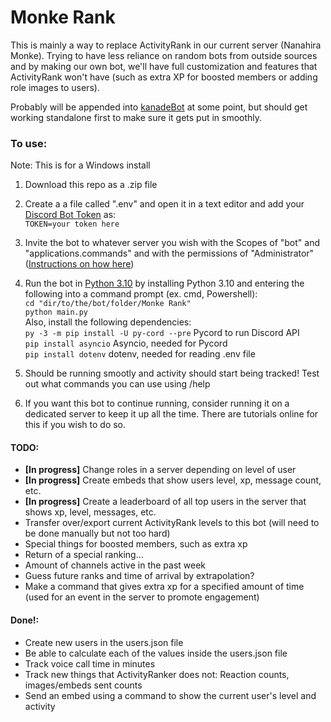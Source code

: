 # **Monke Rank**

This is mainly a way to replace ActivityRank in our current server (Nanahira Monke). Trying to have less reliance on random bots from outside sources and by making our own bot, we'll have full customization and features that ActivityRank won't have (such as extra XP for boosted members or adding role images to users).

Probably will be appended into [kanadeBot](https://github.com/LEOIIDX/kanadeBot) at some point, but should get working standalone first to make sure it gets put in smoothly.

### **To use:**
Note: This is for a Windows install
1. Download this repo as a .zip file
2. Create a a file called ".env" and open it in a text editor and add your [Discord Bot Token](https://www.writebots.com/discord-bot-token/) as:</br>
`TOKEN=your token here`</br>
3. Invite the bot to whatever server you wish with the Scopes of "bot" and "applications.commands" and with the permissions of "Administrator" ([Instructions on how here](https://discordpy.readthedocs.io/en/stable/discord.html))
4. Run the bot in [Python 3.10](https://www.python.org/downloads/) by installing Python 3.10 and entering the following into a command prompt (ex. cmd, Powershell):</br>
`cd "dir/to/the/bot/folder/Monke Rank"`</br>
`python main.py`</br>
Also, install the following dependencies:</br>
`py -3 -m pip install -U py-cord --pre` Pycord to run Discord API</br>
`pip install asyncio` Asyncio, needed for Pycord</br>
`pip install dotenv` dotenv, needed for reading .env file</br>

5. Should be running smootly and activity should start being tracked! Test out what commands you can use using /help
6. If you want this bot to continue running, consider running it on a dedicated server to keep it up all the time. There are tutorials online for this if you wish to do so.

#### **TODO:**
- **[In progress]** Change roles in a server depending on level of user 
- **[In progress]** Create embeds that show users level, xp, message count, etc. 
- **[In progress]** Create a leaderboard of all top users in the server that shows xp, level, messages, etc. 
- Transfer over/export current ActivityRank levels to this bot (will need to be done manually but not too hard)
- Special things for boosted members, such as extra xp
- Return of a special ranking...
- Amount of channels active in the past week
- Guess future ranks and time of arrival by extrapolation?
- Make a command that gives extra xp for a specified amount of time (used for an event in the server to promote engagement)

#### **Done!:**
- Create new users in the users.json file
- Be able to calculate each of the values inside the users.json file
- Track voice call time in minutes
- Track new things that ActivityRanker does not: Reaction counts, images/embeds sent counts
- Send an embed using a command to show the current user's level and activity
